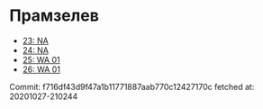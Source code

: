 # Прамзелев
- [23: NA](23.md)
- [24: NA](24.md)
- [25: WA 01](25.md)
- [26: WA 01](26.md)

Commit: f716df43d9f47a1b11771887aab770c12427170c
 fetched at: 20201027-210244
